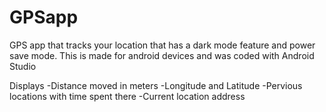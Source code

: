 # GPSapp
GPS app that tracks your location that has a dark mode feature and power save mode.
This is made for android devices and was coded with Android Studio

Displays 
-Distance moved in meters
-Longitude and Latitude
-Pervious locations with time spent there
-Current location address
